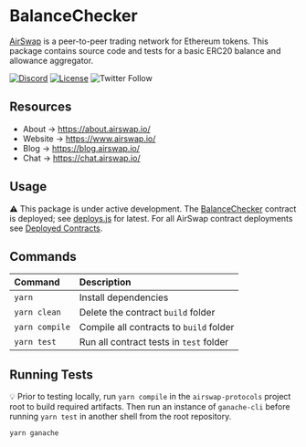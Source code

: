 # BalanceChecker

[AirSwap](https://www.airswap.io/) is a peer-to-peer trading network for Ethereum tokens. This package contains source code and tests for a basic ERC20 balance and allowance aggregator.

[![Discord](https://img.shields.io/discord/590643190281928738.svg)](https://discord.gg/ecQbV7H)
[![License](https://img.shields.io/badge/License-Apache%202.0-blue.svg)](https://opensource.org/licenses/Apache-2.0)
![Twitter Follow](https://img.shields.io/twitter/follow/airswap?style=social)

## Resources

- About → https://about.airswap.io/
- Website → https://www.airswap.io/
- Blog → https://blog.airswap.io/
- Chat → https://chat.airswap.io/

## Usage

:warning: This package is under active development. The [BalanceChecker](./contracts/BalanceChecker.sol) contract is deployed; see [deploys.js](./deploys.js) for latest. For all AirSwap contract deployments see [Deployed Contracts](https://docs.airswap.io/system/contract-deployments).

## Commands

| Command        | Description                             |
| :------------- | :-------------------------------------- |
| `yarn`         | Install dependencies                    |
| `yarn clean`   | Delete the contract `build` folder      |
| `yarn compile` | Compile all contracts to `build` folder |
| `yarn test`    | Run all contract tests in `test` folder |

## Running Tests

:bulb: Prior to testing locally, run `yarn compile` in the `airswap-protocols` project root to build required artifacts. Then run an instance of `ganache-cli` before running `yarn test` in another shell from the root repository.

```
yarn ganache
```
